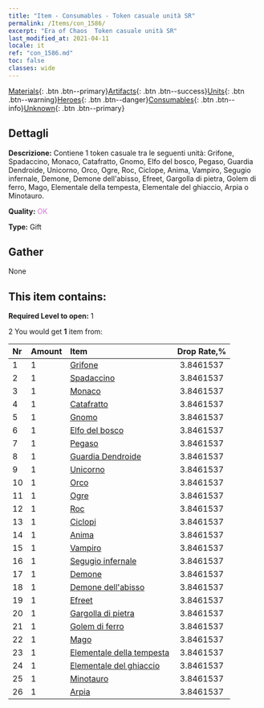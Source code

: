 ```yaml
---
title: "Item - Consumables - Token casuale unità SR"
permalink: /Items/con_1586/
excerpt: "Era of Chaos  Token casuale unità SR"
last_modified_at: 2021-04-11
locale: it
ref: "con_1586.md"
toc: false
classes: wide
---
```

 [Materials](/it/Items/){: .btn .btn--primary}[Artifacts](/it/Items/Artifacts/){: .btn .btn--success}[Units](/it/Items/Units/){: .btn .btn--warning}[Heroes](/it/Items/Heroes/){: .btn .btn--danger}[Consumables](/it/Items/Consumables/){: .btn .btn--info}[Unknown](/it/Items/Unknown/){: .btn .btn--primary}

## Dettagli
 **Descrizione:** Contiene 1 token casuale tra le seguenti unità: Grifone, Spadaccino, Monaco, Catafratto, Gnomo, Elfo del bosco, Pegaso, Guardia Dendroide, Unicorno, Orco, Ogre, Roc, Ciclope, Anima, Vampiro, Segugio infernale, Demone, Demone dell'abisso, Efreet, Gargolla di pietra, Golem di ferro, Mago, Elementale della tempesta, Elementale del ghiaccio, Arpia o Minotauro.

 **Quality:** <span style="color: #DA70D6">OK</span>

 **Type:** Gift

## Gather

  None

## This item contains:

 **Required Level to open:** 1

 2 You would get **1** item  from:

  | Nr | Amount |     Item    | Drop Rate,% |
  |:---|:-------|:------------|:---------:|
  | 1 | 1 | [Grifone](/it/Items/unt_192/) | 3.8461537 | 
  | 2 | 1 | [Spadaccino](/it/Items/unt_193/) | 3.8461537 | 
  | 3 | 1 | [Monaco](/it/Items/unt_194/) | 3.8461537 | 
  | 4 | 1 | [Catafratto](/it/Items/unt_195/) | 3.8461537 | 
  | 5 | 1 | [Gnomo](/it/Items/unt_200/) | 3.8461537 | 
  | 6 | 1 | [Elfo del bosco](/it/Items/unt_201/) | 3.8461537 | 
  | 7 | 1 | [Pegaso](/it/Items/unt_202/) | 3.8461537 | 
  | 8 | 1 | [Guardia Dendroide](/it/Items/unt_203/) | 3.8461537 | 
  | 9 | 1 | [Unicorno](/it/Items/unt_204/) | 3.8461537 | 
  | 10 | 1 | [Orco](/it/Items/unt_219/) | 3.8461537 | 
  | 11 | 1 | [Ogre](/it/Items/unt_220/) | 3.8461537 | 
  | 12 | 1 | [Roc](/it/Items/unt_221/) | 3.8461537 | 
  | 13 | 1 | [Ciclopi](/it/Items/unt_222/) | 3.8461537 | 
  | 14 | 1 | [Anima](/it/Items/unt_210/) | 3.8461537 | 
  | 15 | 1 | [Vampiro](/it/Items/unt_211/) | 3.8461537 | 
  | 16 | 1 | [Segugio infernale](/it/Items/unt_228/) | 3.8461537 | 
  | 17 | 1 | [Demone](/it/Items/unt_229/) | 3.8461537 | 
  | 18 | 1 | [Demone dell'abisso](/it/Items/unt_230/) | 3.8461537 | 
  | 19 | 1 | [Efreet](/it/Items/unt_231/) | 3.8461537 | 
  | 20 | 1 | [Gargolla di pietra](/it/Items/unt_236/) | 3.8461537 | 
  | 21 | 1 | [Golem di ferro](/it/Items/unt_237/) | 3.8461537 | 
  | 22 | 1 | [Mago](/it/Items/unt_238/) | 3.8461537 | 
  | 23 | 1 | [Elementale della tempesta](/it/Items/unt_263/) | 3.8461537 | 
  | 24 | 1 | [Elementale del ghiaccio](/it/Items/unt_264/) | 3.8461537 | 
  | 25 | 1 | [Minotauro](/it/Items/unt_248/) | 3.8461537 | 
  | 26 | 1 | [Arpia](/it/Items/unt_245/) | 3.8461537 | 
